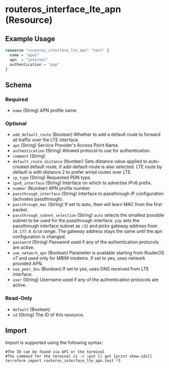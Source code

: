 # routeros_interface_lte_apn (Resource)


## Example Usage
```terraform
resource "routeros_interface_lte_apn" "test" {
  name = "apn1"
  apn  = "internet"
  authentication = "pap"
}
```

<!-- schema generated by tfplugindocs -->
## Schema

### Required

- `name` (String) APN profile name

### Optional

- `add_default_route` (Boolean) Whether to add a default route to forward all traffic over the LTE interface.
- `apn` (String) Service Provider's Access Point Name.
- `authentication` (String) Allowed protocol to use for authentication.
- `comment` (String)
- `default_route_distance` (Number) Sets distance value applied to auto-created default route, if add-default-route is also selected. LTE route by default is with distance 2 to prefer wired routes over LTE.
- `ip_type` (String) Requested PDN type.
- `ipv6_interface` (String) Interface on which to advertise IPv6 prefix.
- `number` (Number) APN profile number.
- `passthrough_interface` (String) Interface to passthrough IP configuration (activates passthrough).
- `passthrough_mac` (String) If set to auto, then will learn MAC from the first packet.
- `passthrough_subnet_selection` (String) `auto` selects the smallest possible subnet to be used for the passthrough interface. `p2p` sets the passthrough interface subnet as `/32` and picks gateway address from `10.177.0.0/16` range. The gateway address stays the same until the apn configuration is changed.
- `password` (String) Password used if any of the authentication protocols are active.
- `use_network_apn` (Boolean) Parameter is available starting from RouterOS v7 and used only for MBIM modems. If set to yes, uses network provided APN.
- `use_peer_dns` (Boolean) If set to yes, uses DNS received from LTE interface.
- `user` (String) Username used if any of the authentication protocols are active.

### Read-Only

- `default` (Boolean)
- `id` (String) The ID of this resource.

## Import
Import is supported using the following syntax:
```shell
#The ID can be found via API or the terminal
#The command for the terminal is -> :put [/ get [print show-ids]]
terraform import routeros_interface_lte_apn.test *3
```
